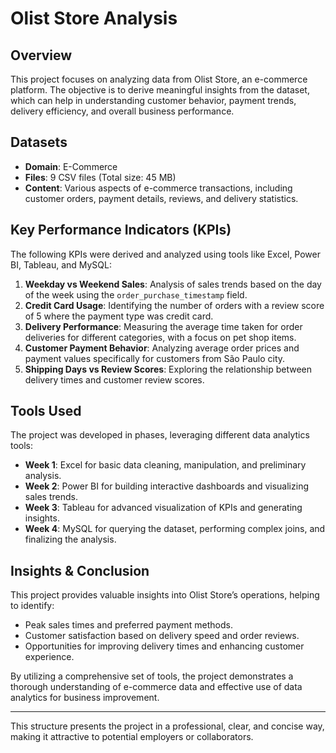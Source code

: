 # Olist Store Analysis

## Overview
This project focuses on analyzing data from Olist Store, an e-commerce platform. The objective is to derive meaningful insights from the dataset, which can help in understanding customer behavior, payment trends, delivery efficiency, and overall business performance.

## Datasets
- **Domain**: E-Commerce
- **Files**: 9 CSV files (Total size: 45 MB)
- **Content**: Various aspects of e-commerce transactions, including customer orders, payment details, reviews, and delivery statistics.

## Key Performance Indicators (KPIs)
The following KPIs were derived and analyzed using tools like Excel, Power BI, Tableau, and MySQL:
1. **Weekday vs Weekend Sales**: Analysis of sales trends based on the day of the week using the `order_purchase_timestamp` field.
2. **Credit Card Usage**: Identifying the number of orders with a review score of 5 where the payment type was credit card.
3. **Delivery Performance**: Measuring the average time taken for order deliveries for different categories, with a focus on pet shop items.
4. **Customer Payment Behavior**: Analyzing average order prices and payment values specifically for customers from São Paulo city.
5. **Shipping Days vs Review Scores**: Exploring the relationship between delivery times and customer review scores.

## Tools Used
The project was developed in phases, leveraging different data analytics tools:
- **Week 1**: Excel for basic data cleaning, manipulation, and preliminary analysis.
- **Week 2**: Power BI for building interactive dashboards and visualizing sales trends.
- **Week 3**: Tableau for advanced visualization of KPIs and generating insights.
- **Week 4**: MySQL for querying the dataset, performing complex joins, and finalizing the analysis.

## Insights & Conclusion
This project provides valuable insights into Olist Store’s operations, helping to identify:
- Peak sales times and preferred payment methods.
- Customer satisfaction based on delivery speed and order reviews.
- Opportunities for improving delivery times and enhancing customer experience.

By utilizing a comprehensive set of tools, the project demonstrates a thorough understanding of e-commerce data and effective use of data analytics for business improvement.

---

This structure presents the project in a professional, clear, and concise way, making it attractive to potential employers or collaborators.
